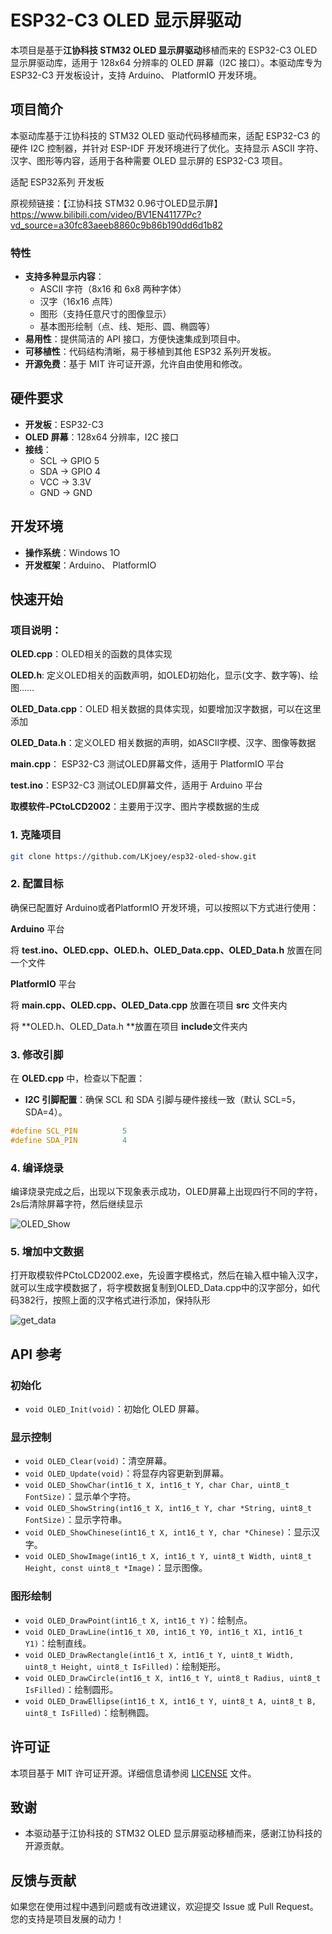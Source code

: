 # ESP32-C3 OLED 显示屏驱动

本项目是基于**江协科技 STM32 OLED 显示屏驱动**移植而来的 ESP32-C3 OLED 显示屏驱动库，适用于 128x64 分辨率的 OLED 屏幕（I2C 接口）。本驱动库专为 ESP32-C3 开发板设计，支持 Arduino、 PlatformIO 开发环境。

## 项目简介

本驱动库基于江协科技的 STM32 OLED 驱动代码移植而来，适配 ESP32-C3 的硬件 I2C 控制器，并针对 ESP-IDF 开发环境进行了优化。支持显示 ASCII 字符、汉字、图形等内容，适用于各种需要 OLED 显示屏的 ESP32-C3 项目。

适配  ESP32系列 开发板

原视频链接：【江协科技 STM32 0.96寸OLED显示屏】https://www.bilibili.com/video/BV1EN41177Pc?vd_source=a30fc83aeeb8860c9b86b190dd6d1b82

### 特性

- **支持多种显示内容**：
  - ASCII 字符（8x16 和 6x8 两种字体）
  - 汉字（16x16 点阵）
  - 图形（支持任意尺寸的图像显示）
  - 基本图形绘制（点、线、矩形、圆、椭圆等）
- **易用性**：提供简洁的 API 接口，方便快速集成到项目中。
- **可移植性**：代码结构清晰，易于移植到其他 ESP32 系列开发板。
- **开源免费**：基于 MIT 许可证开源，允许自由使用和修改。

## 硬件要求

- **开发板**：ESP32-C3
- **OLED 屏幕**：128x64 分辨率，I2C 接口
- **接线**：
  - SCL -> GPIO 5
  - SDA -> GPIO 4
  - VCC -> 3.3V
  - GND -> GND

## 开发环境

- **操作系统**：Windows 1O
- **开发框架**：Arduino、 PlatformIO

## 快速开始

### 项目说明：

**OLED.cpp**：OLED相关的函数的具体实现

**OLED.h**:  定义OLED相关的函数声明，如OLED初始化，显示(文字、数字等)、绘图……

**OLED_Data.cpp**：OLED 相关数据的具体实现，如要增加汉字数据，可以在这里添加

**OLED_Data.h**：定义OLED  相关数据的声明，如ASCII字模、汉字、图像等数据

**main.cpp**： ESP32-C3 测试OLED屏幕文件，适用于 PlatformIO 平台 

**test.ino**：ESP32-C3 测试OLED屏幕文件，适用于 Arduino 平台 

**取模软件-PCtoLCD2002**：主要用于汉字、图片字模数据的生成



### 1. 克隆项目

```bash
git clone https://github.com/LKjoey/esp32-oled-show.git
```

### 2. 配置目标

确保已配置好 Arduino或者PlatformIO 开发环境，可以按照以下方式进行使用：

**Arduino** 平台

将 **test.ino、OLED.cpp、OLED.h、OLED_Data.cpp、OLED_Data.h**  放置在同一个文件

**PlatformIO** 平台

将 **main.cpp、OLED.cpp、OLED_Data.cpp** 放置在项目 **src** 文件夹内

将 **OLED.h、OLED_Data.h **放置在项目 **include**文件夹内

### 3. 修改引脚 
在 **OLED.cpp** 中，检查以下配置：
- **I2C 引脚配置**：确保 SCL 和 SDA 引脚与硬件接线一致（默认 SCL=5，SDA=4）。
```c
#define SCL_PIN          5
#define SDA_PIN          4
```

### 4. 编译烧录

编译烧录完成之后，出现以下现象表示成功，OLED屏幕上出现四行不同的字符，2s后清除屏幕字符，然后继续显示

![OLED_Show](C:\Users\LK\Desktop\esp32-oled-show\img\OLED_Show.gif)

### 5. 增加中文数据

打开取模软件PCtoLCD2002.exe，先设置字模格式，然后在输入框中输入汉字，就可以生成字模数据了，将字模数据复制到OLED_Data.cpp中的汉字部分，如代码382行，按照上面的汉字格式进行添加，保持队形

![get_data](C:\Users\LK\Desktop\esp32-oled-show\img\get_data.png)

## API 参考

### 初始化

- `void OLED_Init(void)`：初始化 OLED 屏幕。

### 显示控制

- `void OLED_Clear(void)`：清空屏幕。
- `void OLED_Update(void)`：将显存内容更新到屏幕。
- `void OLED_ShowChar(int16_t X, int16_t Y, char Char, uint8_t FontSize)`：显示单个字符。
- `void OLED_ShowString(int16_t X, int16_t Y, char *String, uint8_t FontSize)`：显示字符串。
- `void OLED_ShowChinese(int16_t X, int16_t Y, char *Chinese)`：显示汉字。
- `void OLED_ShowImage(int16_t X, int16_t Y, uint8_t Width, uint8_t Height, const uint8_t *Image)`：显示图像。

### 图形绘制

- `void OLED_DrawPoint(int16_t X, int16_t Y)`：绘制点。
- `void OLED_DrawLine(int16_t X0, int16_t Y0, int16_t X1, int16_t Y1)`：绘制直线。
- `void OLED_DrawRectangle(int16_t X, int16_t Y, uint8_t Width, uint8_t Height, uint8_t IsFilled)`：绘制矩形。
- `void OLED_DrawCircle(int16_t X, int16_t Y, uint8_t Radius, uint8_t IsFilled)`：绘制圆形。
- `void OLED_DrawEllipse(int16_t X, int16_t Y, uint8_t A, uint8_t B, uint8_t IsFilled)`：绘制椭圆。

## 许可证

本项目基于 MIT 许可证开源。详细信息请参阅 [LICENSE](LICENSE) 文件。

## 致谢

- 本驱动基于江协科技的 STM32 OLED 显示屏驱动移植而来，感谢江协科技的开源贡献。

## 反馈与贡献

如果您在使用过程中遇到问题或有改进建议，欢迎提交 Issue 或 Pull Request。您的支持是项目发展的动力！
